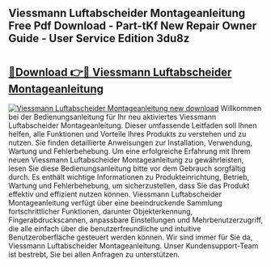 ## Viessmann Luftabscheider Montageanleitung Free Pdf Download - Part-tKf New Repair Owner Guide - User Service Edition 3du8z

# <h2><a href="http://df7w86r.blite.top/?on=Viessmann+Luftabscheider+Montageanleitung">🔗Download 👉🔴 Viessmann Luftabscheider Montageanleitung</a></h2>

[![Viessmann Luftabscheider Montageanleitung new download](https://i.imgur.com/lujVjoI.png)](http://df7w86r.blite.top/?on=Viessmann+Luftabscheider+Montageanleitung)
Willkommen bei der Bedienungsanleitung für Ihr neu aktiviertes Viessmann Luftabscheider Montageanleitung. Dieser umfassende Leitfaden soll Ihnen helfen, alle Funktionen und Vorteile Ihres Produkts zu verstehen und zu nutzen. Sie finden detaillierte Anweisungen zur Installation, Verwendung, Wartung und Fehlerbehebung. Um eine erfolgreiche Erfahrung mit Ihrem neuen Viessmann Luftabscheider Montageanleitung zu gewährleisten, lesen Sie diese Bedienungsanleitung bitte vor dem Gebrauch sorgfältig durch. Es enthält wichtige Informationen zu Produkteinrichtung, Betrieb, Wartung und Fehlerbehebung, um sicherzustellen, dass Sie das Produkt effektiv und effizient nutzen können. Viessmann Luftabscheider Montageanleitung verfügt über eine beeindruckende Sammlung fortschrittlicher Funktionen, darunter Objekterkennung, Fingerabdruckscannen, anpassbare Einstellungen und Mehrbenutzerzugriff, die alle einfach über die benutzerfreundliche und intuitive Benutzeroberfläche gesteuert werden können. Wir sind immer für Sie da, Viessmann Luftabscheider Montageanleitung. Unser Kundensupport-Team ist bestrebt, Sie bei allen Anfragen zu unterstützen.
